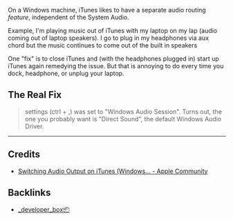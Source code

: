 On a Windows machine, iTunes likes to have a separate audio routing *feature*, independent of the System Audio. 

Example, I'm playing music out of iTunes with my laptop on my lap (audio coming out of laptop speakers). I go to plug in my headphones via aux chord but the music continues to come out of the built in speakers

One "fix" is to close iTunes and (with the headphones plugged in) start up iTunes again remedying the issue. But that is annoying to do every time you dock, headphone, or unplug your laptop. 

## The Real Fix
> settings (ctrl + ,) was set to "Windows Audio Session". Turns out, the one you probably want is "Direct Sound", the default Windows Audio Driver.

---
## Credits
- [Switching Audio Output on iTunes (Windows… - Apple Community](https://discussions.apple.com/thread/254553277?sortBy=best)

## Backlinks
- [_developer_box📦](📁developer/_developer_box📦.md)
